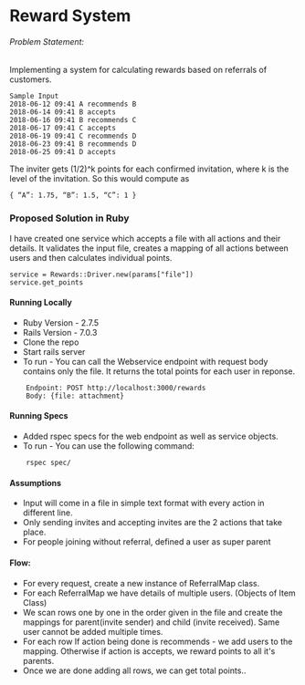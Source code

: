 # Reward System
###### Problem Statement:
Implementing a system for calculating rewards based on referrals of customers.
```
Sample Input
2018-06-12 09:41 A recommends B
2018-06-14 09:41 B accepts
2018-06-16 09:41 B recommends C
2018-06-17 09:41 C accepts
2018-06-19 09:41 C recommends D
2018-06-23 09:41 B recommends D
2018-06-25 09:41 D accepts
```
The inviter gets (1/2)^k points for each confirmed invitation, where k is the level of the invitation. So this would compute as

```
{ “A”: 1.75, “B”: 1.5, “C”: 1 }
```
### Proposed Solution in Ruby

I have created one service which accepts a file with all actions and their details. It validates the input file, creates a mapping of all actions between users and then calculates individual points.
```
service = Rewards::Driver.new(params["file"])
service.get_points
```

#### Running Locally
- Ruby Version - 2.7.5
- Rails Version - 7.0.3
- Clone the repo
- Start rails server
- To run - You can call the Webservice endpoint with request body contains only the file. It returns the total points for each user in reponse.
```
    Endpoint: POST http://localhost:3000/rewards
    Body: {file: attachment}
```

#### Running Specs
- Added rspec specs for the web endpoint as well as service objects.
- To run - You can use the following command:
```
    rspec spec/
```

#### Assumptions
- Input will come in a file in simple text format with every action in different line.
- Only sending invites and accepting invites are the 2 actions that take place.
- For people joining without referral, defined a user as super parent

#### Flow:
- For every request, create a new instance of ReferralMap class.
- For each ReferralMap we have details of multiple users. (Objects of Item Class) 
- We scan rows one by one in the order given in the file and create the mappings for parent(invite sender) and child (invite received). Same user cannot be added multiple times.
- For each row If action being done is recommends - we add users to the mapping. Otherwise if action is accepts, we reward points to all it's parents.
- Once we are done adding all rows, we can get total points..
